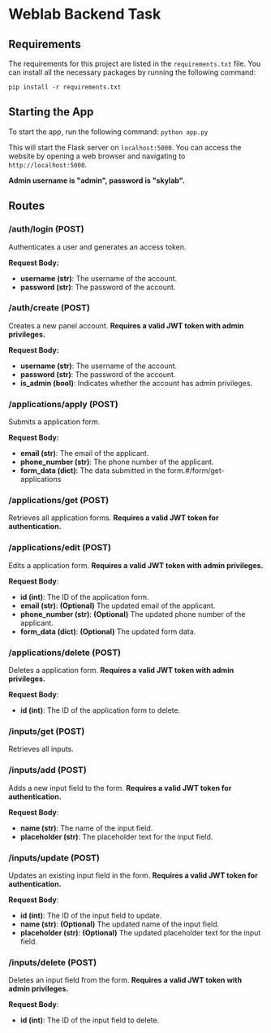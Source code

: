 # Weblab Backend Task

## Requirements

The requirements for this project are listed in the `requirements.txt` file. You can install all the necessary packages by running the following command:

```
pip install -r requirements.txt
```

## Starting the App

To start the app, run the following command: `python app.py`

This will start the Flask server on `localhost:5000`. You can access the website by opening a web browser and navigating to `http://localhost:5000`.

**Admin username is "admin", password is "skylab".**

## Routes

### /auth/login (POST)

Authenticates a user and generates an access token.

**Request Body:**

- **username (str)**: The username of the account.
- **password (str)**: The password of the account.

### /auth/create (POST)

Creates a new panel account.
**Requires a valid JWT token with admin privileges.**

**Request Body:**

- **username (str)**: The username of the account.
- **password (str)**: The password of the account.
- **is_admin (bool)**: Indicates whether the account has admin privileges.

### /applications/apply (POST)

Submits a application form.

**Request Body:**

- **email (str)**: The email of the applicant.
- **phone_number (str)**: The phone number of the applicant.
- **form_data (dict)**: The data submitted in the form.#/form/get-applications

### /applications/get (POST)

Retrieves all application forms.
**Requires a valid JWT token for authentication.**

### /applications/edit (POST)

Edits a application form.
**Requires a valid JWT token with admin privileges.**

**Request Body**:

- **id (int)**: The ID of the application form.
- **email (str)**: **(Optional)** The updated email of the applicant.
- **phone_number (str)**: **(Optional)** The updated phone number of the applicant.
- **form_data (dict)**: **(Optional)** The updated form data.

### /applications/delete (POST)

Deletes a application form.
**Requires a valid JWT token with admin privileges.**

**Request Body**:

- **id (int)**: The ID of the application form to delete.

### /inputs/get (POST)

Retrieves all inputs.

### /inputs/add (POST)

Adds a new input field to the form.
**Requires a valid JWT token for authentication.**

**Request Body**:

- **name (str)**: The name of the input field.
- **placeholder (str)**: The placeholder text for the input field.

### /inputs/update (POST)

Updates an existing input field in the form.
**Requires a valid JWT token for authentication.**

**Request Body**:

- **id (int)**: The ID of the input field to update.
- **name (str)**: **(Optional)** The updated name of the input field.
- **placeholder (str)**: **(Optional)** The updated placeholder text for the input field.

### /inputs/delete (POST)

Deletes an input field from the form.
**Requires a valid JWT token with admin privileges.**

**Request Body**:

- **id (int)**: The ID of the input field to delete.
